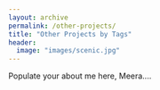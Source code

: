 ```yaml
---
layout: archive
permalink: /other-projects/
title: "Other Projects by Tags"
header:
  image: "images/scenic.jpg"
---
```


Populate your about me here, Meera....
